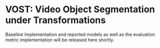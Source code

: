 # VOST: Video Object Segmentation under Transformations
Baseline implementation and reported models as well as the evaluation metric implementation will be released here shortly.